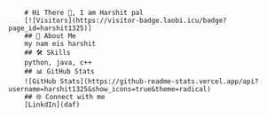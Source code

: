 
        # Hi There 👋, I am Harshit pal
        [![Visitors](https://visitor-badge.laobi.icu/badge?page_id=harshit1325)]
        ## 🚀 About Me
        my nam eis harshit
        ## 🛠️ Skills
        python, java, c++
        ## 📊 GitHub Stats
        ![GitHub Stats](https://github-readme-stats.vercel.app/api?username=harshit1325&show_icons=true&theme=radical)
        ## 🌐 Connect with me
        [LinkdIn](daf)
        